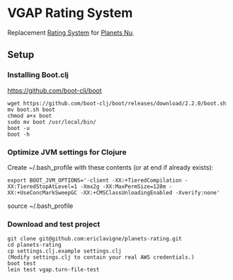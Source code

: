 # VGAP Rating System

Replacement [Rating System](http://help.planets.nu/Ladder) for [Planets Nu](http://planets.nu).

## Setup

### Installing Boot.clj

https://github.com/boot-clj/boot

```
wget https://github.com/boot-clj/boot/releases/download/2.2.0/boot.sh
mv boot.sh boot
chmod a+x boot
sudo mv boot /usr/local/bin/
boot -u
boot -h
```

### Optimize JVM settings for Clojure

Create ~/.bash_profile with these contents (or at end if already exists):

```
export BOOT_JVM_OPTIONS='-client -XX:+TieredCompilation -XX:TieredStopAtLevel=1 -Xmx2g -XX:MaxPermSize=128m -XX:+UseConcMarkSweepGC -XX:+CMSClassUnloadingEnabled -Xverify:none'
```

source ~/.bash_profile

### Download and test project

```
git clone git@github.com:ericlavigne/planets-rating.git
cd planets-rating
cp settings.clj.example settings.clj
(Modify settings.clj to contain your real AWS credentials.)
boot test
lein test vgap.turn-file-test
```

